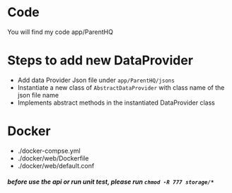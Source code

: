 # Code

You will find my code app/ParentHQ

# Steps to add new DataProvider

- Add data Provider Json file under `app/ParentHQ/jsons`
- Instantiate a new class of `AbstractDataProvider` with class name of the json file name
- Implements abstract methods in the instantiated DataProvider class

# Docker
- ./docker-compse.yml
- ./docker/web/Dockerfile
- ./docker/web/default.conf

##### before use the api or run unit test, please run `chmod -R 777 storage/*`